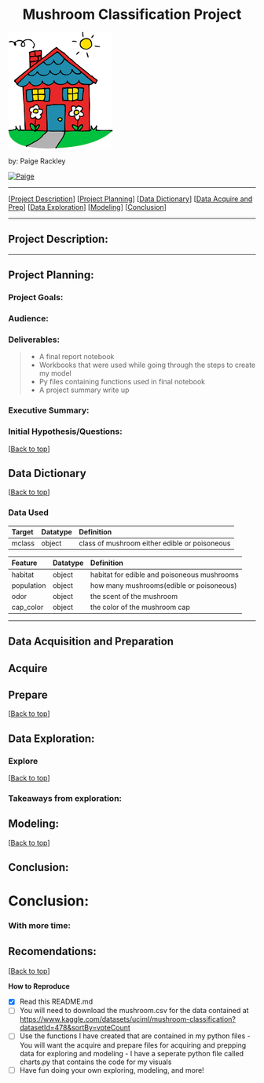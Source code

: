 # <center><a name="top"></a>Mushroom Classification Project
![](https://github.com/paigerackley/zillow-regression-project/blob/main/images/house%20clip%20art.png)

by: Paige Rackley </center>

<p>
  <a href="https://github.com/paigerackley" target="_blank">
    <img alt="Paige" src="https://img.shields.io/github/followers/paigerackley?label=Follow_Paige&style=social" />
  </a>

 * * *  
[[Project Description](#project_description)]
[[Project Planning](#planning)]
[[Data Dictionary](#dictionary)]
[[Data Acquire and Prep](#wrangle)]
[[Data Exploration](#explore)]
[[Modeling](#model)]
[[Conclusion](#conclusion)]
___



## <a name="project_description"></a>Project Description:

  
***
## <a name="planning"></a>Project Planning:
  
  
 ### Project Goals: 


 ### Audience:

  
  
 ### Deliverables:
> - A final report notebook
> - Workbooks that were used while going through the steps to create my model
> - Py files containing functions used in final notebook
> - A project summary write up

###  Executive Summary: 

  
        
### Initial Hypothesis/Questions: 


[[Back to top](#top)]


## <a name="dictionary"></a>Data Dictionary  
[[Back to top](#top)]

### Data Used

Target|Datatype|Definition|
|:-------|:--------|:----------|
| mclass | object | class of mushroom either edible or poisoneous |

|Feature|Datatype|Definition|
|:-------|:--------|:----------|
| habitat      | object |    habitat for edible and poisoneous mushrooms |
| population      | object | how many mushrooms(edible or poisoneous) |
| odor       | object | the scent of the mushroom |
| cap_color       | object | the color of the mushroom cap |


***

## <a name="wrangle"></a>Data Acquisition and Preparation
  
 ## Acquire


  
## Prepare

  
[[Back to top](#top)]


  
## <a name="explore"></a>Data Exploration:
  ###  Explore


   
 
[[Back to top](#top)]

### Takeaways from exploration:

## <a name="model"></a>Modeling:
  

  
[[Back to top](#top)]



## <a name="conclusion"></a>Conclusion:
  
 # Conclusion:

  
### With more time:


## Recomendations: 
####



[[Back to top](#top)]
  
  
  **How to Reproduce**
- [x] Read this README.md
- [ ] You will need to download the mushroom.csv for the data contained at https://www.kaggle.com/datasets/uciml/mushroom-classification?datasetId=478&sortBy=voteCount
- [ ] Use the functions I have created that are contained in my python files
      - You will want the acquire and prepare files for acquiring and prepping data for exploring and modeling
      - I have a seperate python file called charts.py that contains the code for my visuals
- [ ] Have fun doing your own exploring, modeling, and more! 

